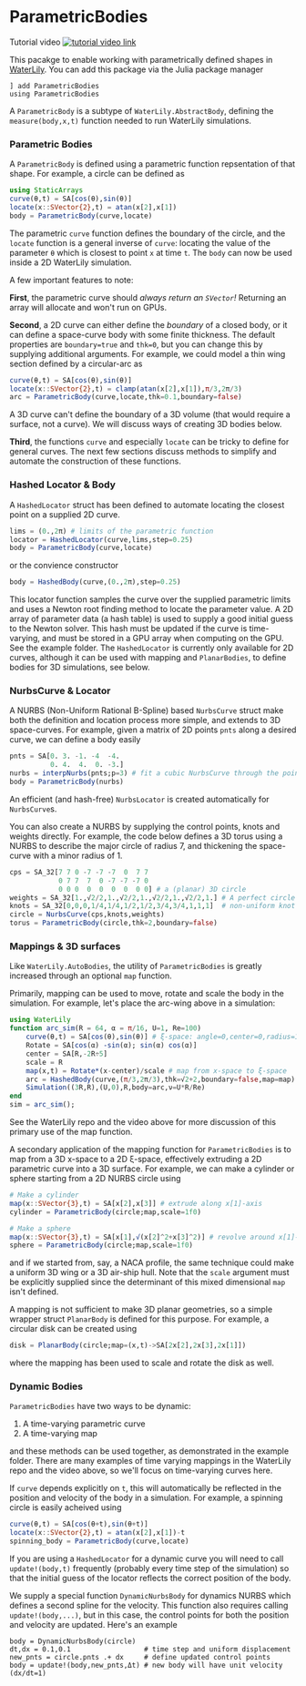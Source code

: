 # ParametricBodies

Tutorial video [![tutorial video link](https://img.youtube.com/vi/6PmJJKVOfvc/hqdefault.jpg)](https://www.youtube.com/watch?v=6PmJJKVOfvc)


This pacakge to enable working with parametrically defined shapes in [WaterLily](https://github.com/weymouth/WaterLily.jl). You can add this package via the Julia package manager
```
] add ParametricBodies
using ParametricBodies
```

A `ParametricBody` is a subtype of  `WaterLily.AbstractBody`, defining the `measure(body,x,t)` function needed to run WaterLily simulations.

### Parametric Bodies

A `ParametricBody` is defined using a parametric function repsentation of that shape. For example, a circle can be defined as
```julia
using StaticArrays
curve(θ,t) = SA[cos(θ),sin(θ)]
locate(x::SVector{2},t) = atan(x[2],x[1])
body = ParametricBody(curve,locate)
```
The parametric `curve` function defines the boundary of the circle, and the `locate` function is a general inverse of `curve`: locating the value of the parameter `θ` which is closest to point `x` at time `t`. The `body` can now be used inside a 2D WaterLily simulation. 

A few important features to note: 

**First**, the parametric curve should _always return an `SVector`!_ Returning an array will allocate and won't run on GPUs. 

**Second**, a 2D curve can either define the _boundary_ of a closed body, or it can define a space-curve body with some finite thickness. The default properties are `boundary=true` and `thk=0`, but you can change this by supplying additional arguments. For example, we could model a thin wing section defined by a circular-arc as
```julia
curve(θ,t) = SA[cos(θ),sin(θ)]
locate(x::SVector{2},t) = clamp(atan(x[2],x[1]),π/3,2π/3)
arc = ParametricBody(curve,locate,thk=0.1,boundary=false)
```
A 3D curve can't define the boundary of a 3D volume (that would require a surface, not a curve). We will discuss ways of creating 3D bodies below.

**Third**, the functions `curve` and especially `locate` can be tricky to define for general curves. The next few sections discuss methods to simplify and automate the construction of these functions. 

### Hashed Locator & Body

A `HashedLocator` struct has been defined to automate locating the closest point on a supplied 2D curve. 
```julia
lims = (0.,2π) # limits of the parametric function
locator = HashedLocator(curve,lims,step=0.25)
body = ParametricBody(curve,locate)
```
or the convience constructor
```julia
body = HashedBody(curve,(0.,2π),step=0.25)
```
This locator function samples the curve over the supplied parametric limits and uses a Newton root finding method to locate the parameter value. A 2D array of parameter data (a hash table) is used to supply a good initial guess to the Newton solver. This hash must be updated if the curve is time-varying, and must be stored in a GPU array when computing on the GPU. See the example folder. The `HashedLocator` is currently only available for 2D curves, although it can be used with mapping and `PlanarBodies`, to define bodies for 3D simulations, see below.

### NurbsCurve & Locator

A NURBS (Non-Uniform Rational B-Spline) based `NurbsCurve` struct make both the definition and location process more simple, and extends to 3D space-curves. For example, given a matrix of 2D points `pnts` along a desired curve, we can define a body easily
```julia
pnts = SA[0. 3. -1. -4  -4.
          0. 4.  4.  0. -3.]
nurbs = interpNurbs(pnts;p=3) # fit a cubic NurbsCurve through the points
body = ParametricBody(nurbs)
```
An efficient (and hash-free) `NurbsLocator` is created automatically for `NurbsCurve`s. 

You can also create a NURBS by supplying the control points, knots and weights directly. For example, the code below defines a 3D torus using a NURBS to describe the major circle of radius 7, and thickening the space-curve with a minor radius of 1.
```julia
cps = SA_32[7 7 0 -7 -7 -7  0  7 7
            0 7 7  7  0 -7 -7 -7 0
            0 0 0  0  0  0  0  0 0] # a (planar) 3D circle
weights = SA_32[1.,√2/2,1.,√2/2,1.,√2/2,1.,√2/2,1.] # A perfect circle requires...
knots = SA_32[0,0,0,1/4,1/4,1/2,1/2,3/4,3/4,1,1,1]  # non-uniform knot and weight vectors
circle = NurbsCurve(cps,knots,weights)
torus = ParametricBody(circle,thk=2,boundary=false)
```

### Mappings & 3D surfaces

Like `WaterLily.AutoBodies`, the utility of `ParametricBodies` is greatly increased through an optional `map` function. 

Primarily, mapping can be used to move, rotate and scale the body in the simulation. For example, let's place the arc-wing above in a simulation:
```julia
using WaterLily
function arc_sim(R = 64, α = π/16, U=1, Re=100)
    curve(θ,t) = SA[cos(θ),sin(θ)] # ξ-space: angle=0,center=0,radius=1
    Rotate = SA[cos(α) -sin(α); sin(α) cos(α)]
    center = SA[R,-2R÷5]
    scale = R
    map(x,t) = Rotate*(x-center)/scale # map from x-space to ξ-space
    arc = HashedBody(curve,(π/3,2π/3),thk=√2+2,boundary=false,map=map)
    Simulation((3R,R),(U,0),R,body=arc,ν=U*R/Re)
end
sim = arc_sim();
```
See the WaterLily repo and the video above for more discussion of this primary use of the map function. 

A secondary application of the mapping function for `ParametricBodies` is to map from a 3D x-space to a 2D ξ-space, effectively extruding a 2D parametric curve into a 3D surface. For example, we can make a cylinder or sphere starting from a 2D NURBS circle using
```julia
# Make a cylinder
map(x::SVector{3},t) = SA[x[2],x[3]] # extrude along x[1]-axis
cylinder = ParametricBody(circle;map,scale=1f0)

# Make a sphere
map(x::SVector{3},t) = SA[x[1],√(x[2]^2+x[3]^2)] # revolve around x[1]-axis
sphere = ParametricBody(circle;map,scale=1f0)
```
and if we started from, say, a NACA profile, the same technique could make a uniform 3D wing or a 3D air-ship hull. Note that the `scale` argument must be explicitly supplied since the determinant of this mixed dimensional `map` isn't defined. 

A mapping is not sufficient to make 3D planar geometries, so a simple wrapper struct `PlanarBody` is defined for this purpose. For example, a circular disk can be created using
```julia
disk = PlanarBody(circle;map=(x,t)->SA[2x[2],2x[3],2x[1]])
```
where the mapping has been used to scale and rotate the disk as well.

### Dynamic Bodies

`ParametricBodies` have two ways to be dynamic: 
1. A time-varying parametric curve
2. A time-varying map

and these methods can be used together, as demonstrated in the example folder. There are many examples of time varying mappings in the WaterLily repo and the video above, so we'll focus on time-varying curves here. 

If `curve` depends explicitly on `t`, this will automatically be reflected in the position and velocity of the body in a simulation. For example, a spinning circle is easily acheived using
```julia
curve(θ,t) = SA[cos(θ+t),sin(θ+t)]
locate(x::SVector{2},t) = atan(x[2],x[1])-t
spinning_body = ParametricBody(curve,locate)
```
If you are using a `HashedLocator` for a dynamic curve you will need to call `update!(body,t)` frequently (probably every time step of the simulation) so that the initial guess of the locator reflects the correct position of the body.

We supply a special function `DynamicNurbsBody` for dynamics NURBS which defines a second spline for the velocity. This function also requires calling `update!(body,...)`, but in this case, the control points for both the position and velocity are updated. Here's an example
```
body = DynamicNurbsBody(circle)
dt,dx = 0.1,0.1                  # time step and uniform displacement
new_pnts = circle.pnts .+ dx     # define updated control points
body = update!(body,new_pnts,Δt) # new body will have unit velocity (dx/dt=1)
```
